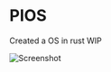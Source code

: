 # PIOS

Created a OS in rust WIP


![Screenshot]("https://raw.githubusercontent.com/piyushS3V3N/pios/master/images/1.png")
